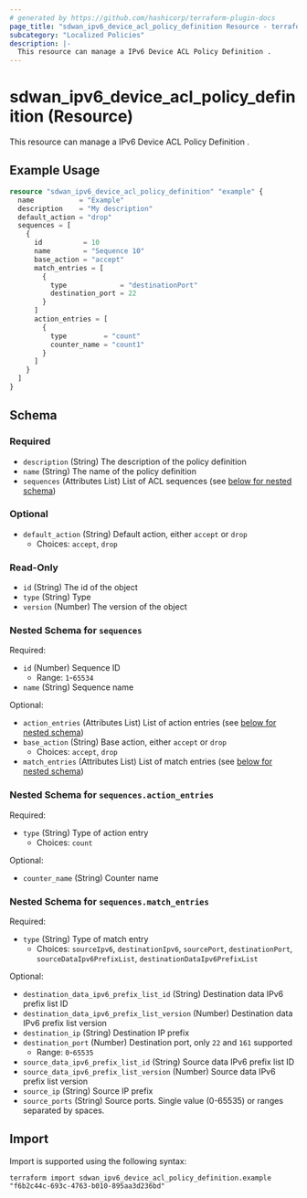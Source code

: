 ```yaml
---
# generated by https://github.com/hashicorp/terraform-plugin-docs
page_title: "sdwan_ipv6_device_acl_policy_definition Resource - terraform-provider-sdwan"
subcategory: "Localized Policies"
description: |-
  This resource can manage a IPv6 Device ACL Policy Definition .
---
```


# sdwan_ipv6_device_acl_policy_definition (Resource)

This resource can manage a IPv6 Device ACL Policy Definition .

## Example Usage

```terraform
resource "sdwan_ipv6_device_acl_policy_definition" "example" {
  name           = "Example"
  description    = "My description"
  default_action = "drop"
  sequences = [
    {
      id          = 10
      name        = "Sequence 10"
      base_action = "accept"
      match_entries = [
        {
          type             = "destinationPort"
          destination_port = 22
        }
      ]
      action_entries = [
        {
          type         = "count"
          counter_name = "count1"
        }
      ]
    }
  ]
}
```

<!-- schema generated by tfplugindocs -->
## Schema

### Required

- `description` (String) The description of the policy definition
- `name` (String) The name of the policy definition
- `sequences` (Attributes List) List of ACL sequences (see [below for nested schema](#nestedatt--sequences))

### Optional

- `default_action` (String) Default action, either `accept` or `drop`
  - Choices: `accept`, `drop`

### Read-Only

- `id` (String) The id of the object
- `type` (String) Type
- `version` (Number) The version of the object

<a id="nestedatt--sequences"></a>
### Nested Schema for `sequences`

Required:

- `id` (Number) Sequence ID
  - Range: `1`-`65534`
- `name` (String) Sequence name

Optional:

- `action_entries` (Attributes List) List of action entries (see [below for nested schema](#nestedatt--sequences--action_entries))
- `base_action` (String) Base action, either `accept` or `drop`
  - Choices: `accept`, `drop`
- `match_entries` (Attributes List) List of match entries (see [below for nested schema](#nestedatt--sequences--match_entries))

<a id="nestedatt--sequences--action_entries"></a>
### Nested Schema for `sequences.action_entries`

Required:

- `type` (String) Type of action entry
  - Choices: `count`

Optional:

- `counter_name` (String) Counter name


<a id="nestedatt--sequences--match_entries"></a>
### Nested Schema for `sequences.match_entries`

Required:

- `type` (String) Type of match entry
  - Choices: `sourceIpv6`, `destinationIpv6`, `sourcePort`, `destinationPort`, `sourceDataIpv6PrefixList`, `destinationDataIpv6PrefixList`

Optional:

- `destination_data_ipv6_prefix_list_id` (String) Destination data IPv6 prefix list ID
- `destination_data_ipv6_prefix_list_version` (Number) Destination data IPv6 prefix list version
- `destination_ip` (String) Destination IP prefix
- `destination_port` (Number) Destination port, only `22` and `161` supported
  - Range: `0`-`65535`
- `source_data_ipv6_prefix_list_id` (String) Source data IPv6 prefix list ID
- `source_data_ipv6_prefix_list_version` (Number) Source data IPv6 prefix list version
- `source_ip` (String) Source IP prefix
- `source_ports` (String) Source ports. Single value (0-65535) or ranges separated by spaces.

## Import

Import is supported using the following syntax:

```shell
terraform import sdwan_ipv6_device_acl_policy_definition.example "f6b2c44c-693c-4763-b010-895aa3d236bd"
```
